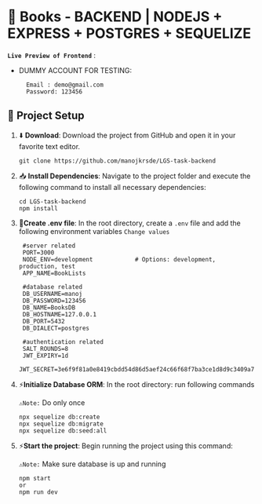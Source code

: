 # 📖 Books - BACKEND | NODEJS + EXPRESS + POSTGRES + SEQUELIZE

**`Live Preview of Frontend`** : 

- DUMMY ACCOUNT FOR TESTING:

        Email : demo@gmail.com
        Password: 123456

## 🥇 Project Setup

1. ⬇️ **Download**: Download the project from GitHub and open it in your favorite text editor.
    ```
    git clone https://github.com/manojkrsde/LGS-task-backend
    ```

2. 📥 **Install Dependencies**: Navigate to the project folder and execute the following command to install all necessary dependencies:

   ```
   cd LGS-task-backend
   npm install
   ```

3. 🔌**Create .env file**: In the root directory, create a `.env` file and add the following environment variables `Change values`

   ```
    #server related
    PORT=3000
    NODE_ENV=development            # Options: development, production, test
    APP_NAME=BookLists

    #database related
    DB_USERNAME=manoj
    DB_PASSWORD=123456
    DB_NAME=BooksDB
    DB_HOSTNAME=127.0.0.1
    DB_PORT=5432
    DB_DIALECT=postgres

    #authentication related
    SALT_ROUNDS=8
    JWT_EXPIRY=1d
    JWT_SECRET=3e6f9f81a0e8419cbdd54d86d5aef24c66f68f7ba3ce1d8d9c3409a7092ff3df

   ```
5. ⚡**Initialize Database ORM**: In the root directory: run following commands

   `⚠️Note:` Do only once

   ```
   npx sequelize db:create
   npx sequelize db:migrate
   npx sequelize db:seed:all 

   ```

5. ⚡**Start the project**: Begin running the project using this command:

   `⚠️Note:` Make sure database is up and running

   ```
   npm start 
   or
   npm run dev
   ```

